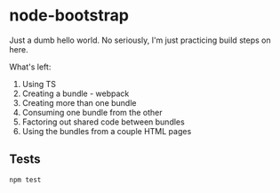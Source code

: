 # node-bootstrap
Just a dumb hello world. No seriously, I'm just practicing build steps on here.

What's left: 
1. Using TS
2. Creating a bundle - webpack
3. Creating more than one bundle
4. Consuming one bundle from the other
5. Factoring out shared code between bundles
6. Using the bundles from a couple HTML pages

## Tests

  `npm test`
